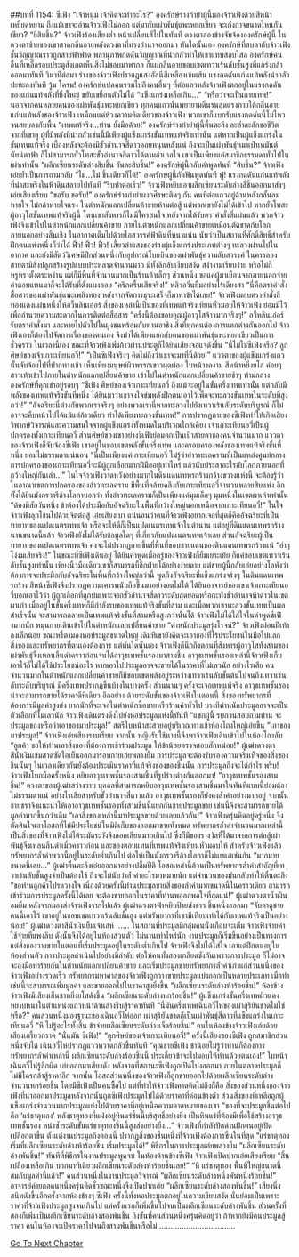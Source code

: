 ##บทที่ 1154: ซีเฟิง
“เจ้าหนุ่ม เจ้าคิดจะทำอะไร?”
องครักษ์ร่างกำยำผู้นี้มองจ้าวเฟิงด้วยสีหน้าเหยียดหยาม
ถึงแม้เขาจะอ่านจ้าวเฟิงไม่ออก แต่มากับเผ่าพันธุ์แพะหยกเขียว จะเก่งกาจขนาดไหนกันเชียว?
“ยี่สิบชิ้น?”
จ้าวเฟิงร้องเสียงต่ำ หน้าเปลี่ยนสีไปในทันที ดวงตาสองข้างจับจ้ององครักษ์ผู้นี้ ในดวงตาซ้ายของเขาสาดกลิ่นอายพลังดวงตาที่ทรงอำนาจออกมา
ทันใดนั้นเอง องครักษ์ที่สบตากับจ้าวเฟิง ชั้นวิญญาณราวถูกสายฟ้าฟาด พลานุภาพกดดันวิญญาณที่น่ากลัวทำให้เขาแทบสลบไสล
องครักษ์คนอื่นที่เหลือรอบประตูสังเกตเห็นสิ่งไม่ชอบมาพากล ก็แผ่กลิ่นอายขอบเขตเทวาเร้นลับชั้นสูงที่แกร่งกล้าออกมาทันที
วินาทีต่อมา ร่างของจ้าวเฟิงปรากฏแสงอัสนีสีเหลืองเข้มเส้น แรงกดดันแก่นแท้พลังน่ากลัวปะทะลงทันที
วู้ม โครม!
องครักษ์แปดคนรวมไปถึงคนอื่นๆ ที่ต่อแถวหลังจ้าวเฟิงตกอยู่ในแรงกดดันของแก่นแท้พลังที่ยิ่งใหญ่ ขยับเขยื้อนตัวไม่ได้
“แข็งแกร่งเหลือเกิน…”
“หรือว่าจะเป็นกายเทพ!”
นอกจากคนหลายคนของเผ่าพันธุ์แพะหยกเขียว ทุกคนแถวนั้นพยายามดิ้นรนสุดแรงภายใต้กลิ่นอายแก่นแท้พลังของจ้าวเฟิง
เหมือนแค่ห้วงความคิดเดียวของจ้าวเฟิง พวกเขาก็แบกรับแรงกดดันนี้ไม่ไหวจนสยบลงกับพื้น
“เทพแท้จริง…ท่าน ยั้งมือด้วย!”
องครักษ์ร่างกำยำผู้นี้ตื่นตะลึง ละล่ำละลักขอชีวิต
จากที่เขาดู ผู้ที่มีพลังที่น่ากลัวเช่นนี้มีเพียงผู้แข็งแกร่งขั้นเทพแท้จริงเท่านั้น
แต่หากเป็นผู้แข็งแกร่งในขั้นเทพแท้จริง เบื้องหลังจะต้องมีขั้วอำนาจสี่ดาวคอยหนุนหลังแน่
ถึงจะเป็นเผ่าพันธุ์หมาเป่าเหมันต์นัยน์ตาฟ้า ก็ไม่สามารถยั่วโทสะขั้วอำนาจสี่ดาวได้ตามอำเภอใจ เขาเป็นเพียงแค่สมาชิกธรรมดาทั่วไปในเผ่าเท่านั้น
“ผลึกเซียนระดับล่างสิบชิ้น วันละสิบชิ้น!”
องครักษ์ผู้นี้กลับคำพูดทันที
“สิบชิ้น?”
จ้าวเฟิงเอ่ยย้ำเป็นการถามกลับ
“ไม่…ไม่ ชิ้นเดียวก็ได้!”
องครักษ์ผู้นี้กัดฟันพูดทันที
ฟู่!
แรงกดดันแก่นแท้พลังที่น่าสะพรึงในฟ้าดินสลายไปทันที
“รีบทำต่อเร็ว!”
จ้าวเฟิงหยิบเอาผลึกเซียนระดับล่างสี่ชิ้นออกมาส่งๆ เอ่ยเสียงเรียบ
“ขอรับ ขอรับ!”
องครักษ์ร่างกำยำผงกศีรษะติดๆ กัน
คนที่ต่อแถวอยู่ด้านหลังกลั้นลมหายใจ ไม่กล้าหายใจแรง
ในตำหนักแลกเปลี่ยนค้าขายห้ามต่อสู้ แต่พวกเขายังไม่ได้เข้าไป หากยั่วโทสะผู้อาวุโสขั้นเทพแท้จริงผู้นี้ โดนเขาสังหารก็ไม่มีใครสนใจ
หลังจากได้รับตราคำสั่งสี่แผ่นแล้ว พวกจ้าวเฟิงจึงเข้าไปในตำหนักแลกเปลี่ยนค้าขาย
ภายในตำหนักแลกเปลี่ยนค้าขายเหมือนตัดขาดกับโลกภายนอกอย่างสิ้นเชิง ในอากาศเต็มไปด้วยไอสวรรค์ฟ้าดินที่หนาแน่น นับว่าเป็นสถานที่ศักดิ์สิทธิ์สำหรับฝึกตนแห่งหนึ่งก็ว่าได้
ฟิ้ว! ฟิ้ว! ฟิ้ว!
เสี้ยวลำแสงของร่างผู้แข็งแกร่งประเภทต่างๆ ทะลวงผ่านไปในอากาศ และยังมีสัตว์วิเศษมีปีกส่วนหนึ่งกับอุปกรณ์โบยบินของเผ่าพันธุ์ความลับสวรรค์
ในครรลองสายตามีสิ่งปลูกสร้างรูปแบบประหลาดจำนวนมาก มีทั้งลึกลับเงียบสงัด สง่างามเรียบง่าย หรือไม่ก็หรูหราตั้งตระหง่าน
แต่ก็มีพื้นที่จำนวนมากเป็นร้านค้าเล็กๆ ส่วนหนึ่ง ขอแค่ผู้มาเยือนจากภายนอกจ่ายค่าตอบแทนมาก็จะได้รับที่ตั้งแผงลอย
“ครึกครื้นเสียจริง!”
หลิวอวิ๋นยิ้มอย่างไร้เดียงสา
“นี่คือตราคำสั่งสื่อสารของเผ่าพันธุ์แพะเพลิงทอง หลังจากจัดการธุระเสร็จก็มาหาข้าได้เลย!”
จ้าวเฟิงมอบตราคำสั่งสีทองแดงแผ่นหนึ่งให้อวี้หลินเอ๋อร์
สิ่งของเหล่านี้เป็นของที่เทพแท้จริงเทียนหั่วมอบให้จ้าวเฟิง ย่อมมีไว้เพื่ออำนวยความสะดวกในการติดต่อสื่อสาร
“ครั้งนี้ต้องขอบคุณผู้อาวุโสจ้าวมากจริงๆ!”
อวี้หลินเอ๋อร์รับตราคำสั่งมา และหายไปตัวไปในฝูงชนพร้อมกับท่านอาชิง
สิ่งที่ทุกคนต้องการแตกต่างกันออกไป จ้าวเฟิงเองก็ต้องไปจัดการเรื่องของตนเอง จึงทำได้เพียงแยกกับคนของเผ่าพันธุ์แพะหยกเขียวเป็นการชั่วคราว
ในเวลานี้เอง ขณะที่จ้าวเฟิงเพิ่งก้าวผ่านประตูก็ได้ยินเสียงจอแจดังขึ้น
“นี่ไม่ใช่ซีเฟิงหรือ? ลูกศิษย์ของเจ้าเกาะเทียนอวี่!”
“เป็นซีเฟิงจริงๆ คิดไม่ถึงว่าเขาจะมาที่นี่ด้วย!”
แววตาของผู้แข็งแกร่งแถวนั้นจับจ้องไปที่ปากทางเข้า
เห็นเพียงมนุษย์ผิวพรรณขาวผุดผ่อง ใบหน้างดงาม สีหน้าหยิ่งยโส ค่อยๆ สาวเท้าเข้าไปภายในตำหนักแลกเปลี่ยนค้าขาย เข้าไปในตำหนักแลกเปลี่ยนค้าขายช้าๆ ท่ามกลางองครักษ์ที่คุกเข่าอยู่รอบๆ
“ซีเฟิง ศิษย์ของเจ้าเกาะเทียนอวี่ ถึงแม้จะอยู่ในขั้นครึ่งเทพเท่านั้น แต่กลับมีพลังของเทพแท้จริงขั้นที่หนึ่ง ได้ยินมาว่าเขาจงใจข่มพลังฝึกตนเอาไว้เพื่อจะทะลวงขั้นเทพในระดับที่สูงกว่า!”
“อัจฉริยะนี่ต่างกับพวกเราจริงๆ อย่างพวกเรานี่หากทะลวงไปยังเทวาเร้นลับระดับบริบูรณ์ ก็ไม่อาจจะคืบหน้าไปได้แม้แต่ก้าวเดียว ทำได้เพียงทะลวงขั้นเทพ!”
การปรากฏกายของซีเฟิงทำให้เกิดเสียงวิพากษ์วิจารณ์และความสนใจจากผู้แข็งแกร่งทั้งหมดในบริเวณใกล้เคียง
เจ้าเกาะเทียนอวี่เป็นผู้ปกครองทั้งเกาะเทียนอวี่ ส่วนศิษย์ของเขาอย่างซีเฟิงย่อมตกเป็นเป้าสายตาของคนจำนวนมาก
แววตาของจ้าวเฟิงก็จับจ้องซีเฟิง
เขาอยู่ในขอบเขตพลังขั้นครึ่งเทพ และครอบครองพลังของเทพแท้จริงขั้นที่หนึ่ง ย่อมไม่ธรรมดาแน่นอน
“นี่เป็นเพียงแค่เกาะเทียนอวี่ ไม่รู้ว่าอ่าวทะเลครามที่เป็นแหล่งศูนย์กลางการปกครองของเกาะเทียนอวี่จะมีผู้ถูกเลือกมากฝีมืออยู่เท่าไหร่ แล้วนับประสาอะไรกับโลกภายนอกที่กว้างใหญ่กันเล่า…”
ในใจจ้าวเฟิงวาดหวังอย่างมากในดินแดนเทพรกร้างกว้างขวางแห่งนี้
จะต้องรู้ว่า ในอาณาเขตการปกครองของอ่าวทะเลคราม มีพื้นที่คล้ายคลึงกับเกาะเทียนอวี่จำนวนหลายสิบแห่ง
อีกทั้งได้ยินมังกรวารีล้างโลกาบอกว่า ทั้งอ่าวทะเลครามก็เป็นเพียงแค่มุมเล็กๆ มุมหนึ่งในเขตผาเก่าเท่านั้น
“ต้องมีสักวันหนึ่ง ข้าต้องได้ประมือกับอัจฉริยะในพื้นที่กว้างใหญ่นอกเหนือจากเกาะเทียนอวี่!”
ในใจจ้าวเฟิงลุกโชนไปด้วยจิตต่อสู้ เอ่ยเสียงเบา
แน่นอนว่าคนที่จ้าวเฟิงอยากเจอที่สุดก็คืออัจฉริยะที่เป็นทายาทของแปดเนตรเทพเจ้า หรือจะให้ดีก็เป็นแปดเนตรเทพเจ้าในตำนาน
แต่อยู่ที่ดินแดนเทพรกร้างนานขนาดนี้แล้ว จ้าวเฟิงยังไม่ได้รับข้อมูลใดๆ ที่เกี่ยวกับแปดเนตรเทพเจ้าเลย
ส่วนอัจฉริยะผู้เป็นทายาทของแปดเนตรเทพเจ้า คงจะไม่ปรากฏกายขึ้นที่พื้นที่ขอบชายแดนของดินแดนเทพรกร้างแน่
“ฮ่าๆ โง่งมเสียจริง!”
ในขณะที่ซีเฟิงเดินอยู่ ได้ยินคำพูดเมื่อครู่ของจ้าวเฟิงก็ยิ้มเยาะเย้ย
ก็แค่ขอบเขตเทวาเร้นลับชั้นสูงเท่านั้น เพียงนิ้วมือเดียวเขาก็สามารถบี้อีกฝ่ายได้อย่างง่ายดาย แต่ชายผู้นี้กลับเอ่ยอย่างโอหังว่าต้องการจะประมือกับอัจฉริยะในพื้นที่กว้างใหญ่กว่านี้
พูดถึงอัจฉริยะที่แข็งแกร่งจริงๆ ในดินแดนเทพรกร้าง สีหน้าซีเฟิงจึงปรากฏความเคารพนับถือขึ้นมาอย่างอดไม่ได้
ได้ยินอาจารย์ของเขาเจ้าเกาะเทียนอวี่บอกเอาไว้ว่า ผู้ถูกเลือกที่ถูกบ่มเพาะจากขั้วอำนาจสี่ดาวระดับสุดยอดหรือกะทั่งขั้วอำนาจห้าดาวในเขตผาเก่า เมื่ออยู่ในขั้นครึ่งเทพก็มีกำลังรบของเทพแท้จริงขั้นที่สาม และเมื่อพวกเขาทะลวงขั้นเทพเป็นผลสำเร็จนั้น จะสามารถกลายเป็นเทพแท้จริงขั้นที่สามหรือสูงกว่านั้นได้
จ้าวเฟิงไม่ได้ใส่ใจในคำพูดซีเฟิงมากนัก หมุนกายเดินเข้าไปในตำหนักแลกเปลี่ยนค้าขาย
“ตำหนักประมูลรุ่งโรจน์?”
จ้าวเฟิงผ่อนฝีเท้าลงเล็กน้อย ขณะหรี่ตามองหอประมูลขนาดใหญ่
เดิมทีเขายังคิดจะเอาของที่ไร้ประโยชน์ในมือไปแลกสิ่งของและทรัพยากรที่ตนเองต้องการ
แต่ทันใดนั้นเอง จ้าวเฟิงก็นึกถึงตอนที่สังหารผู้อาวุโสทั้งสามของเผ่าพันธุ์จิ้งเหลนลิ้นดำคราวก่อนจนได้อาวุธเทพชั้นรองมาสามชิ้น อาวุธเทพชั้นรองเหล่านี้จ้าวเฟิงเก็บเอาไว้ก็ไม่ได้ใช้ประโยชน์อะไร หากเอาไปประมูลอาจจะขายได้ในราคาที่ไม่เลวนัก
อย่างไรเสีย คนจำนวนมากในตำหนักแลกเปลี่ยนค้าขายก็มีขอบเขตพลังอยู่ระหว่างเทวาเร้นลับชั้นต้นไปจนถึงเทวาเร้นลับระดับบริบูรณ์ มีครึ่งเทพปรากฏขึ้นบ้างในบางครั้ง ส่วนนานๆ ครั้งจะเจอเทพแท้จริง อาวุธเทพชั้นรองน่าจะสามารถขายได้ราคาดีทีเดียว
อีกอย่าง ด้วยระดับขั้นของจ้าวเฟิงในตอนนี้ สิ่งของทรัพยากรที่ต้องการมีมูลค่าสูงส่ง ยากนักที่จะเจอในตำหนักซื้อขายหรือร้านค้าทั่วไป บางทีตำหนักประมูลอาจจะเป็นตัวเลือกที่ไม่เลวนัก
จ้าวเฟิงเดินตรงดิ่งไปยังหอประมูลแห่งนี้ทันที
“แขกผู้นี้ รบกวนสอบถามท่าน จะประมูลของหรือว่าเอาของมาประมูล!”
สตรีใบหน้าสะสวยอยู่บริเวณทางเข้าห้องโถงใหญ่เอ่ยขึ้น
“เอาของมาประมูล!”
จ้าวเฟิงเอ่ยเสียงราบเรียบ
จากนั้น หญิงรับใช้นางนี้จึงพาจ้าวเฟิงเดินเข้าไปในห้องโถงลับ
“ลูกค้า ขอให้ท่านเอาสิ่งของที่ต้องการเช้าร่วมประมูล ให้ข้าน้อยตรวจสอบสักหน่อย!”
ผู้เฒ่าดวงตาสีน้ำเงินเข้มสาดซัดไอเย็นออกมารอบกายเอ่ยพลางยิ้ม
การประมูลจะต้องรับรองความจริงเท็จของสิ่งของชิ้นนั้นๆ ในเวลาเดียวกันยังต้องประเมินราคาที่แท้จริงของของชิ้นนั้น การประมูลถึงจะได้กำไร
พรึ่บ!
จ้าวเฟิงโบกมือครั้งหนึ่ง หยิบอาวุธเทพชั้นรองสามชิ้นที่รูปร่างต่างกันออกมา!
“อาวุธเทพชั้นรองสามชิ้น!”
ดวงตาของผู้เฒ่าสว่างวาบ
บุคคลที่สามารถหยิบอาวุธเทพชั้นรองสามชิ้นมาในทันทีแบบนี้ย่อมต้องไม่ธรรมดาแน่
อย่างไรเสียสำหรับขั้วอำนาจสี่ดาวแล้ว อาวุธเทพชั้นรองก็ยังคงล้ำค่าอย่างมากอยู่
จากนั้น ชายชราจึงแนะนำให้เอาอาวุธเทพชั้นรองทั้งสามชิ้นนี้แยกกันขายประมูลขาย เช่นนี้จึงจะสามารถขายได้มูลค่ามากขึ้นกว่าเดิม
“เอาสิ่งของเหล่านี้มาประมูลขายด้วยเลยแล้วกัน!”
จ้าวเฟิงครุ่นคิดอยู่ครู่หนึ่ง จึงตัดสินใจเอาโอสถที่ไม่มีประโยชน์ในมิติเก็บของออกมาขายทั้งหมด
ทรัพยากรล้ำค่าจำนวนมากเหล่านี้เป็นสิ่งของที่จ้าวเฟิงไม่ได้ระมัดระวังจึงลอกเลียนมากเกินไป ซึ่งก็มีของรางวัลที่ได้มาจากการต่อสู้เผ่าพันธุ์จิ้งเหลนลิ้นดำเมื่อคราวก่อน และของตอบแทนที่เทพแท้จริงเทียนหั่วมอบให้
สำหรับจ้าวเฟิงแล้ว ทรัพยากรล้ำค่าพวกนี้อยู่ในระดับต่ำเกินไป ต่อให้เป็นมังกรวารีล้างโลกาก็ไม่แยแสเช่นกัน
“มากมายขนาดนี้เลย…”
ผู้เฒ่าตื่นตะลึงเอ่ยออกมาอย่างปลื้มปีติ
โอสถเหล่านี้ล้วนเป็นทรัพยากรล้ำค่าสำคัญที่เทวาเร้นลับชั้นสูงจำเป็นต้องใช้ ถึงจะไม่นับว่าล้ำค่าอะไรมาหมายนัก แต่จำนวนของมันกลับทำให้ตื่นตะลึง
“ขอท่านลูกค้าโปรดวางใจ เนื่องด้วยครั้งนี้ท่านประมูลขายสิ่งของล้ำค่ามากขนาดนี้ในคราวเดียว สามารถเข้าร่วมการประมูลครั้งนี้ได้เลย จะต้องขายออกในราคาที่ท่านพออกพอใจที่สุดแน่!”
ผู้เฒ่าดวงตาน้ำเงินอมยิ้ม
หลังจากมองส่งจ้าวเฟิงจากไปแล้ว ผู้เฒ่าดวงตาฟ้าหยิบป้ายส่งข่าว ชิ้นหนึ่งออกมา
“จับตาดูชายคนนี้เอาไว้ เขาอยู่ในขอบเขตเทวาเร้นลับชั้นสูง แต่ทรัพยากรที่เขามีเทียบเท่าได้กับเทพแท้จริงเป็นอย่างน้อย!”
ผู้เฒ่าดวงตาสีน้ำเงินยิ้มเจ้าเล่ห์
……
ในสถานที่ประมูลมีกลุ่มคนนั่งเกือบจะเต็ม จ้าวเฟิงจ่ายค่าใช้จ่ายที่แพงลิบ ดังนั้นจึงได้อยู่ในห้องส่วนตัว
ไม่นานเท่าไหร่นัก งานประมูลก็เริ่มขึ้นอย่างเป็นทางการ แต่สิ่งของวางขายในตอนที่เริ่มประมูลอยู่ในระดับต่ำเกินไป จ้าวเฟิงจึงไม่ได้ใส่ใจ เอาแต่ฝึกตนอยู่ในห้องส่วนตัว
การประมูลดำเนินไปอย่างมีลำดับ ต่อให้คนทั้งสองเกลียดชังกันเพราะการประมูล ก็ไม่อาจจะลงมือทำร้ายกันในตำหนักแลกเปลี่ยนค้าขาย
และเริ่มประมูลขายทรัพยากรล้ำค่าเก่าแก่ส่วนหนึ่งของจ้าวเฟิงอย่างรวดเร็ว
ทรัพยากรมหาศาลของจ้าวเฟิงถูกวางขายประมูลแบ่งออกเป็นหลายประเภท เมื่อทำเช่นนี้จะสามารถเพิ่มมูลค่า และขายออกไปในราคาสูงยิ่งขึ้น
“ผลึกเซียนระดับล่างห้าร้อยชิ้น!”
ห้องข้างจ้าวเฟิงมีเสียงเย็นชาหยิ่งยโสดังขึ้น
“ผลึกเซียนระดับล่างหกร้อยชิ้น!”
ผู้แข็งแกร่งขั้นครึ่งเทพผิวแดงหยาบหนาในตำแหน่งแถวหน้าด้านล่างรีบสู้ราคาทันที
“นี่มันครึ่งเทพเฉินอวี๋ไห่ของเผ่าสุริยันชาดไม่ใช่หรือ?”
คนส่วนหนึ่งมองฐานะของเฉินอวี๋ไห่ออก
เผ่าสุริยันชาดก็เป็นเผ่าพันธุ์สี่ดาวที่แข็งแกร่งในเกาะเทียนอวี่
“หึ ไม่รู้อะไรทั้งสิ้น ข้าจ่ายผลึกเซียนระดับล่างเจ็ดร้อยชิ้น!”
คนในห้องข้างจ้าวเฟิงเอ่ยด้วยเสียงเกรี้ยวกราด
“นั่นมัน ซีเฟิง!”
“ลูกศิษย์ของเจ้าเกาะเทียนอวี่!”
ครั้งนี้เสียงของซีเฟิง ถูกสมาชิกส่วนหนึ่งจับได้
เฉินอวี๋ไห่ปรากฏแววหวาดกลัวขึ้นทันที
“คุณชายซีเฟิง ข้าน้อยไม่รู้ว่าท่านก็ต้องการทรัพยากรล้ำค่าเหล่านี้ ผลึกเซียนระดับล่างร้อยชิ้นนี้ ประเดี๋ยวข้าจะไปมอบให้ท่านด้วยตนเอง!”
ใบหน้าเฉินอวี๋ไห่รู้สึกผิด เอ่ยออกมาเสียงดัง
หลังจากที่สถานะซีเฟิงถูกเปิดโปงออกมา ภายในตลาดประมูลก็ไม่มีใครกล้าสู้ราคาอีก
จากนั้น โอสถส่วนหนึ่งของจ้าวเฟิงก็ถูกขายออกไปด้วยผลึกเซียนระดับล่างจำนวนหกร้อยชิ้น โดยมีซีเฟิงเป็นคนซื้อไป
แต่ที่ทำให้จ้าวเฟิงคาดคิดไม่ถึงก็คือ สิ่งของส่วนหนึ่งของจ้าวเฟิงที่นำออกมาประมูลหลังจากนั้นถูกซีเฟิงประมูลไปได้ด้วยราคาที่ค่อนข้างต่ำ
ส่วนสิ่งของที่เหลือถูกผู้แข็งแกร่งจำนวนมากประมูลแย่งไปด้วยราคาที่อยู่เหนือความคาดหมายของเขา
“ของที่จะประมูลชิ้นต่อไปคือ ‘แร่ธาตุทอง’ พลังธาตุทองที่แฝงอยู่หินแร่ชิ้นนี้บริสุทธิ์อย่างยิ่ง เป็นหินแร่ที่ต้องมีเพื่อใช้สร้างอาวุธเทพชั้นรอง หนำซ้ำระดับขั้นแร่ธาตุทองชิ้นนี้สูงส่งอย่างยิ่ง…”
จ้าวเฟิงที่กำลังปิดด่านฝึกตนอยู่เปิดเปลือกตาขึ้น
ตั้งแต่งานประมูลถึงตอนนี้ ปรากฏสิ่งของชิ้นหนึ่งที่จ้าวเฟิงต้องการขึ้นในที่สุด
“แร่ธาตุทอง เริ่มที่ผลึกเซียนระดับล่างห้าร้อยชิ้น เริ่มประมูลได้!”
พิธีกรในการประมูลเอ่ยพลางยิ้ม
“ผลึกเซียนระดับล่างพันชิ้น!”
ทันทีที่พิธีกรในงานประมูลพูดจบ ในห้องด้านข้างซีเฟิง จ้าวเฟิงเปิดปากเอ่ยเสียงเรียบ
“สิ้นเปลืองเหลือเกิน บวกมาทีเดียวผลึกเซียนระดับล่างห้าร้อยชิ้นเลย!”
“หึ แร่ธาตุทอง พื้นที่ใหญ่ขนาดนี้ สมกับมูลค่านี้แล้ว!”
คนส่วนหนึ่งในงานประมูลวิจารณ์
“ผลึกเซียนระดับล่างหนึ่งพันหนึ่งร้อยชิ้น!”
อาจารย์ค่ายกลคนหนึ่งครุ่นคิดชั่วขณะหนึ่งจึงเปิดปากเอ่ย
“ผลึกเซียนระดับล่างสองพันชิ้น!”
เสียงนิ่งสนิทดังขึ้นอีกครั้งจากห้องข้างๆ ซีเฟิง
ครั้งนี้ทั้งหอประมูลตกอยู่ในความเงียบสงัด นั่นย่อมเป็นเพราะราคาที่จ้าวเฟิงประมูลสูงจนเกินไป แค่ครั้งแรกก็เพิ่มขึ้นไปจนเป็นผลึกเซียนระดับล่างพันชิ้น ส่วนครั้งที่สองก็เพิ่มเป็นผลึกเซียนระดับล่างสองพันชิ้น
ถึงขั้นที่คนส่วนหนึ่งครุ่นคิดอยู่ว่า ถ้าหากยังมีคนประมูลสู้ราคา คนในห้องจะเปิดราคาไปจนถึงสามพันชิ้นหรือไม่
…………………………….


[Go To Next Chapter]( ./11.md)